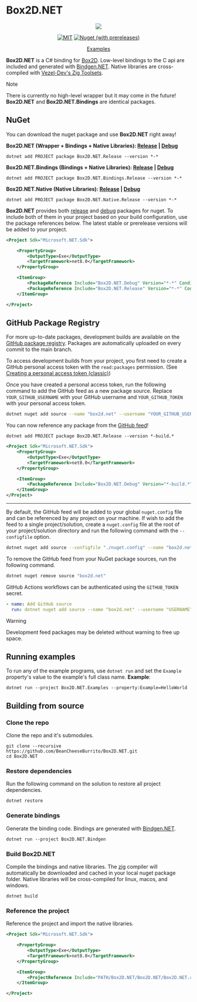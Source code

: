 # Box2D.NET

<div align="center">

![](https://camo.githubusercontent.com/af9c5a12929eab1361bc603192300b693cf55f6e8fecef77e5d944ae6d0d3bb9/68747470733a2f2f626f7832642e6f72672f696d616765732f6c6f676f2e737667)
  
[![MIT](https://img.shields.io/badge/license-MIT-blue.svg?style=for-the-badge)](https://github.com/BeanCheeseBurrito/Box2D.NET/blob/main/LICENSE)
[![Nuget (with prereleases)](https://img.shields.io/nuget/vpre/Box2D.NET.Release?style=for-the-badge&color=blue)](https://www.nuget.org/packages/Box2D.NET.Release)

[Examples](https://github.com/BeanCheeseBurrito/Box2D.NET/tree/main/Box2D.NET.Examples/CSharp)

</div>

**Box2D.NET** is a C# binding for [Box2D](https://github.com/erincatto/box2d). Low-level bindings to the C api are included and generated with [Bindgen.NET](https://github.com/BeanCheeseBurrito/Bindgen.NET). Native libraries are cross-compiled with [Vezel-Dev's Zig Toolsets](https://github.com/vezel-dev/zig-toolsets).

> [!NOTE]
> There is currently no high-level wrapper but it may come in the future! **Box2D.NET** and **Box2D.NET.Bindings** are identical packages.

## NuGet
You can download the nuget package and use **Box2D.NET** right away!

**Box2D.NET (Wrapper + Bindings + Native Libraries): [Release](https://www.nuget.org/packages/Box2D.NET.Release/) | [Debug](https://www.nuget.org/packages/Box2D.NET.Debug/)**
```console
dotnet add PROJECT package Box2D.NET.Release --version *-*
```

**Box2D.NET.Bindings (Bindings + Native Libraries): [Release](https://www.nuget.org/packages/Box2D.NET.Bindings.Release/) | [Debug](https://www.nuget.org/packages/Box2D.NET.Bindings.Debug/)**
```console
dotnet add PROJECT package Box2D.NET.Bindings.Release --version *-*
```

**Box2D.NET.Native (Native Libraries): [Release](https://www.nuget.org/packages/Box2D.NET.Native.Release/) | [Debug](https://www.nuget.org/packages/Box2D.NET.Native.Debug/)**
```console
dotnet add PROJECT package Box2D.NET.Native.Release --version *-*
```

**Box2D.NET** provides both [release](https://www.nuget.org/packages/Box2D.NET.Release) and [debug](https://www.nuget.org/packages/Box2D.NET.Debug) packages for nuget.
To include both of them in your project based on your build configuration, use the package references below. The latest stable or prerelease versions will be added to your project.
```xml
<Project Sdk="Microsoft.NET.Sdk">

    <PropertyGroup>
        <OutputType>Exe</OutputType>
        <TargetFramework>net8.0</TargetFramework>
    </PropertyGroup>

    <ItemGroup>
        <PackageReference Include="Box2D.NET.Debug" Version="*-*" Condition="'$(Configuration)' == 'Debug'" />
        <PackageReference Include="Box2D.NET.Release" Version="*-*" Condition="'$(Configuration)' == 'Release'" />
    </ItemGroup>

</Project>
```

## GitHub Package Registry
For more up-to-date packages, development builds are available on the [GitHub package registry](https://github.com/BeanCheeseBurrito?tab=packages&repo_name=Box2D.NET). Packages are automatically uploaded on every commit to the main branch.

To access development builds from your project, you first need to create a GitHub personal access token with the ``read:packages`` permission. (See [Creating a personal access token (classic)](https://docs.github.com/en/authentication/keeping-your-account-and-data-secure/managing-your-personal-access-tokens#creating-a-personal-access-token-classic))

Once you have created a personal access token, run the following command to add the GitHub feed as a new package source. Replace ``YOUR_GITHUB_USERNAME`` with your GitHub username and ``YOUR_GITHUB_TOKEN`` with your personal access token.
```bash
dotnet nuget add source --name "box2d.net" --username "YOUR_GITHUB_USERNAME" --password "YOUR_GITHUB_TOKEN" --store-password-in-clear-text "https://nuget.pkg.github.com/BeanCheeseBurrito/index.json"
```

You can now reference any package from the [GitHub feed](https://github.com/BeanCheeseBurrito?tab=packages&repo_name=Box2D.NET)!

```console
dotnet add PROJECT package Box2D.NET.Release --version *-build.*
```

```xml
<Project Sdk="Microsoft.NET.Sdk">
    <PropertyGroup>
        <OutputType>Exe</OutputType>
        <TargetFramework>net8.0</TargetFramework>
    </PropertyGroup>

    <ItemGroup>
        <PackageReference Include="Box2D.NET.Debug" Version="*-build.*"/>
    </ItemGroup>
</Project>
```
___
By default, the GitHub feed will be added to your global ``nuget.config`` file and can be referenced by any project on your machine. If wish to add the feed to a single project/solution, create a ``nuget.config`` file at the root of your project/solution directory and run the following command with the ``--configfile`` option.
```bash
dotnet nuget add source --configfile "./nuget.config" --name "box2d.net" --username "YOUR_GITHUB_USERNAME" --password "YOUR_GITHUB_TOKEN" --store-password-in-clear-text "https://nuget.pkg.github.com/BeanCheeseBurrito/index.json"
```
To remove the GitHub feed from your NuGet package sources, run the following command.
```bash
dotnet nuget remove source "box2d.net"
```
GitHub Actions workflows can be authenticated using the ``GITHUB_TOKEN`` secret.
```yaml
- name: Add GitHub source
  run: dotnet nuget add source --name "box2d.net" --username "USERNAME" --password "${{ secrets.GITHUB_TOKEN }}" --store-password-in-clear-text "https://nuget.pkg.github.com/BeanCheeseBurrito/index.json"
```
> [!WARNING]
> Development feed packages may be deleted without warning to free up space.

## Running examples
To run any of the example programs, use ``dotnet run`` and set the `Example` property's value to the example's full class name.
**Example**:
```console
dotnet run --project Box2D.NET.Examples --property:Example=HelloWorld
```

## Building from source
### Clone the repo
Clone the repo and it's submodules.
```console
git clone --recursive https://github.com/BeanCheeseBurrito/Box2D.NET.git
cd Box2D.NET
```
### Restore dependencies
Run the following command on the solution to restore all project dependencies.
```console
dotnet restore
```
### Generate bindings
Generate the binding code. Bindings are generated with [Bindgen.NET](https://github.com/BeanCheeseBurrito/Bindgen.NET).
```console
dotnet run --project Box2D.NET.Bindgen
```
### Build Box2D.NET
Compile the bindings and native libraries. The [zig](https://ziglang.org/learn/overview/#cross-compiling-is-a-first-class-use-case) compiler will automatically be downloaded and cached in your local nuget package folder. Native libraries will be cross-compiled for linux, macos, and windows.
```console
dotnet build
```

### Reference the project
Reference the project and import the native libraries.

```xml
<Project Sdk="Microsoft.NET.Sdk">

    <PropertyGroup>
        <OutputType>Exe</OutputType>
        <TargetFramework>net8.0</TargetFramework>
    </PropertyGroup>

    <ItemGroup>
        <ProjectReference Include="PATH/Box2D.NET/Box2D.NET/Box2D.NET.csproj"/>
    </ItemGroup>

</Project>
```
